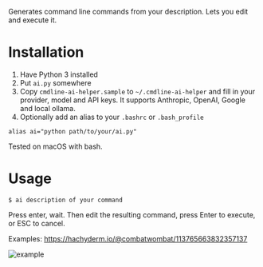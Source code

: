 Generates command line commands from your description. Lets you edit and execute it.

# Installation

1. Have Python 3 installed
2. Put `ai.py` somewhere
3. Copy `cmdline-ai-helper.sample` to `~/.cmdline-ai-helper` and fill in your provider, model and API keys. It supports Anthropic, OpenAI, Google and local ollama. 
4. Optionally add an alias to your `.bashrc` or `.bash_profile`

```
alias ai="python path/to/your/ai.py"
```

Tested on macOS with bash.

# Usage

```
$ ai description of your command
```

Press enter, wait. Then edit the resulting command, press Enter to execute, or ESC to cancel.

Examples: https://hachyderm.io/@combatwombat/113765663832357137

![example](https://sc.robsite.net/files/1737156248-Bildschirmfoto_2025-01-17_um_22.22.17.png)
